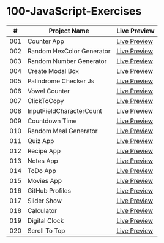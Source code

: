# 100-JavaScript-Exercises

| #   | Project Name              | Live Preview                                                                                          |
| --- | ------------------------- | ----------------------------------------------------------------------------------------------------- |
| 001 | Counter App               | [Live Preview](https://devmohamedelshazly.github.io/100-JavaScript-APP/001-Counter-App)               |
| 002 | Random HexColor Generator | [Live Preview](https://devmohamedelshazly.github.io/100-JavaScript-APP/002-Random-HexColor-Generator) |
| 003 | Random Number Generator   | [Live Preview](https://devmohamedelshazly.github.io/100-JavaScript-APP/003-Random-Number-Generator)   |
| 004 | Create Modal Box          | [Live Preview](https://devmohamedelshazly.github.io/100-JavaScript-APP/004-Create-ModalBox)           |
| 005 | Palindrome Checker Js     | [Live Preview](https://devmohamedelshazly.github.io/100-JavaScript-APP/005-Palindrome-Checker)        |
| 006 | Vowel Counter             | [Live Preview](https://devmohamedelshazly.github.io/100-JavaScript-APP/006-Vowel-Counter)             |
| 007 | ClickToCopy               | [Live Preview](https://devmohamedelshazly.github.io/100-JavaScript-APP/007-ClickToCopy)               |
| 008 | InputFieldCharacterCount  | [Live Preview](https://devmohamedelshazly.github.io/100-JavaScript-APP/008-InputField-CharacterCount) |
| 009 | Countdown Time            | [Live Preview](https://devmohamedelshazly.github.io/100-JavaScript-APP/009-Countdown-Time)            |
| 010 | Random Meal Generator     | [Live Preview](https://devmohamedelshazly.github.io/100-JavaScript-APP/010-Random-Meal-Generator)     |
| 011 | Quiz App                  | [Live Preview](https://devmohamedelshazly.github.io/100-JavaScript-APP/011-Quiz-App)                  |
| 012 | Recipe App                | [Live Preview](https://devmohamedelshazly.github.io/100-JavaScript-APP/012-Recipe-App)                |
| 013 | Notes App                 | [Live Preview](https://devmohamedelshazly.github.io/100-JavaScript-APP/013-Notes-App)                 |
| 014 | ToDo App                  | [Live Preview](https://devmohamedelshazly.github.io/100-JavaScript-APP/014-ToDo-App)                  |
| 015 | Movies App                | [Live Preview](https://devmohamedelshazly.github.io/100-JavaScript-APP/015-Movies-App)                |
| 016 | GitHub Profiles           | [Live Preview](https://devmohamedelshazly.github.io/100-JavaScript-APP/016-GitHub-Profiles)           |
| 017 | Slider Show               | [Live Preview](https://devmohamedelshazly.github.io/100-JavaScript-APP/017-Slider-Show)               |
| 018 | Calculator               | [Live Preview](https://devmohamedelshazly.github.io/100-JavaScript-APP/018-Calculator)                |
| 019 | Digital Clock               | [Live Preview](https://devmohamedelshazly.github.io/100-JavaScript-APP/019-Digital-Clock)             |
| 020 | Scroll To Top              | [Live Preview](https://devmohamedelshazly.github.io/100-JavaScript-APP/020-Scroll-To-Top)             |
